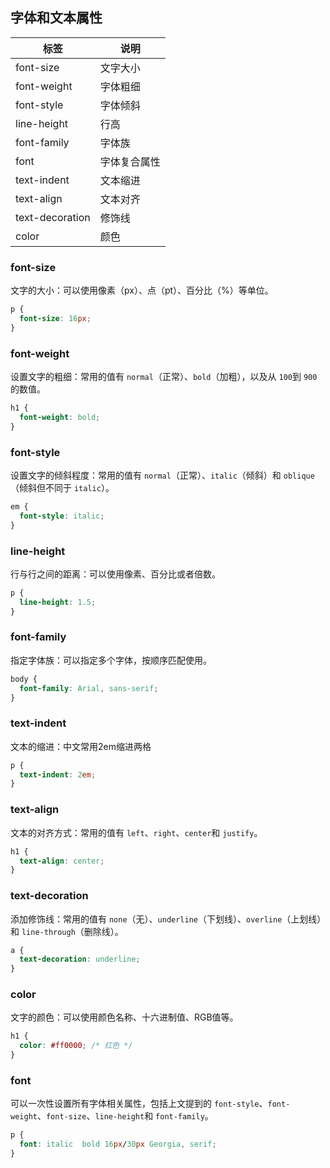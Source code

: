 ## 字体和文本属性

| 标签            | 说明         |
| --------------- | ------------ |
| font-size       | 文字大小     |
| font-weight     | 字体粗细     |
| font-style      | 字体倾斜     |
| line-height     | 行高         |
| font-family     | 字体族       |
| font            | 字体复合属性 |
| text-indent     | 文本缩进     |
| text-align      | 文本对齐     |
| text-decoration | 修饰线       |
| color           | 颜色         |

### font-size

文字的大小：可以使用像素（px）、点（pt）、百分比（%）等单位。

```css
p {
  font-size: 16px;
}
```

### font-weight

设置文字的粗细：常用的值有 `normal`（正常）、`bold`（加粗），以及从 `100`到 `900`的数值。

```css
h1 {
  font-weight: bold;
}
```

### font-style

设置文字的倾斜程度：常用的值有 `normal`（正常）、`italic`（倾斜）和 `oblique`（倾斜但不同于 `italic`）。

```css
em {
  font-style: italic;
}
```

### line-height

行与行之间的距离：可以使用像素、百分比或者倍数。

```css
p {
  line-height: 1.5;
}
```

### font-family

指定字体族：可以指定多个字体，按顺序匹配使用。

```css
body {
  font-family: Arial, sans-serif;
}
```

### text-indent

文本的缩进：中文常用2em缩进两格

```css
p {
  text-indent: 2em;
}
```

### text-align

文本的对齐方式：常用的值有 `left`、`right`、`center`和 `justify`。

```css
h1 {
  text-align: center;
}
```

### text-decoration

添加修饰线：常用的值有 `none`（无）、`underline`（下划线）、`overline`（上划线）和 `line-through`（删除线）。

```css
a {
  text-decoration: underline;
}
```

### color

文字的颜色：可以使用颜色名称、十六进制值、RGB值等。

```css
h1 {
  color: #ff0000; /* 红色 */
}
```

### font

可以一次性设置所有字体相关属性，包括上文提到的 `font-style`、`font-weight`、`font-size`、`line-height`和 `font-family`。

```css
p {
  font: italic  bold 16px/30px Georgia, serif;
}
```
